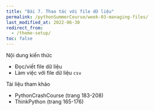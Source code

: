 ```yaml
---
title: "Bài 7. Thao tác với file dữ liệu"
permalink: /pythonSummerCourse/week-03-managing-files/
last_modified_at: 2022-06-30
redirect_from:
  - /theme-setup/
toc: false
---
```


Nội dung kiến thức
- Đọc/viết file dữ liệu
- Làm việc với file dữ liệu `csv`

Tài liệu tham khảo
- PythonCrashCourse (trang 183-208)
- ThinkPython (trang 165-176)
